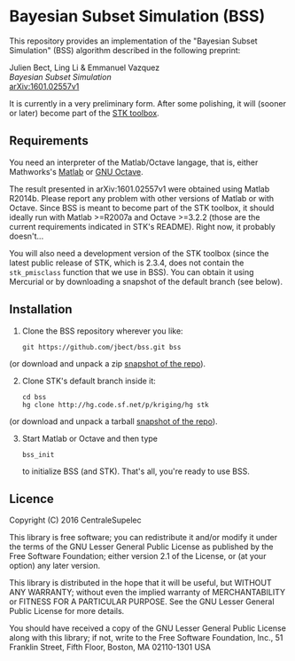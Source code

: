 # Bayesian Subset Simulation (BSS)

This repository provides an implementation of the "Bayesian Subset Simulation"
(BSS) algorithm described in the following preprint:

Julien Bect, Ling Li & Emmanuel Vazquez  
_Bayesian Subset Simulation_  
[arXiv:1601.02557v1](http://arxiv.org/abs/1601.02557   "arXiv:1601.02557v1")

It is currently in a very preliminary form.
After some polishing, it will (sooner or later) become
part of the [STK toolbox](https://sourceforge.net/projects/kriging/
"The STK toolbox on SourceForge").


## Requirements

You need an interpreter of the Matlab/Octave langage, that is, either
Mathworks's [Matlab](http://www.mathworks.com/products/matlab/ "Matlab") or
[GNU Octave](https://www.gnu.org/software/octave/ "GNU Octave").

The result presented in arXiv:1601.02557v1 were obtained using Matlab R2014b.
Please report any problem with other versions of Matlab or with Octave.
Since BSS is meant to become part of the STK toolbox, it should ideally run with
Matlab >=R2007a and Octave >=3.2.2 (those are the current requirements indicated
in STK's README). Right now, it probably doesn't...

You will also need a development version of the STK toolbox (since the latest
public release of STK, which is 2.3.4, does not contain the `stk_pmisclass`
function that we use in BSS).  You can obtain it using Mercurial or by
downloading a snapshot of the default branch (see below).


## Installation

 1. Clone the BSS repository wherever you like:

        git https://github.com/jbect/bss.git bss
        
   (or download and unpack a zip [snapshot of the
    repo](https://github.com/jbect/bss/archive/master.zip
    "Download a snapshot of BSS's master branch")).

 2. Clone STK's default branch inside it:

        cd bss
        hg clone http://hg.code.sf.net/p/kriging/hg stk
        
   (or download and unpack a tarball [snapshot of the
   repo](https://sourceforge.net/p/kriging/hg/ci/default/tarball
   "Download a snapshot of STK's default branch")).

 3. Start Matlab or Octave and then type

        bss_init

    to initialize BSS (and STK).  That's all, you're ready to use BSS.


## Licence

Copyright (C) 2016 CentraleSupelec

This library is free software; you can redistribute it and/or
modify it under the terms of the GNU Lesser General Public
License as published by the Free Software Foundation; either
version 2.1 of the License, or (at your option) any later version.

This library is distributed in the hope that it will be useful,
but WITHOUT ANY WARRANTY; without even the implied warranty of
MERCHANTABILITY or FITNESS FOR A PARTICULAR PURPOSE.  See the GNU
Lesser General Public License for more details.

You should have received a copy of the GNU Lesser General Public
License along with this library; if not, write to the Free Software
Foundation, Inc., 51 Franklin Street, Fifth Floor, Boston, MA  02110-1301  USA
